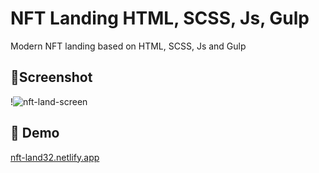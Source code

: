 # NFT Landing HTML, SCSS, Js, Gulp

Modern NFT landing based on HTML, SCSS, Js and Gulp
## 🔗Screenshot

!![nft-land-screen](https://user-images.githubusercontent.com/107246526/226020328-f9c25cbf-8b94-49c8-909a-57d49e1e2479.jpeg)


## 🔗 Demo
[nft-land32.netlify.app](https://nft-land32.netlify.app/)
